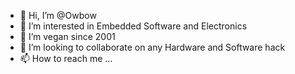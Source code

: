 - 👋 Hi, I’m @Owbow
- 👀 I’m interested in Embedded Software and Electronics
- 🌱 I’m vegan since 2001
- 💞️ I’m looking to collaborate on any Hardware and Software hack
- 📫 How to reach me ...

<!---
Owbow/Owbow is a ✨ special ✨ repository because its `README.md` (this file) appears on your GitHub profile.
You can click the Preview link to take a look at your changes.
--->
